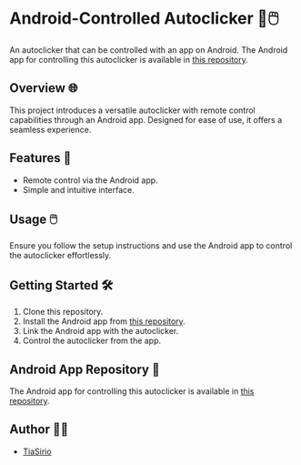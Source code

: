 # Android-Controlled Autoclicker 🤖🖱️

An autoclicker that can be controlled with an app on Android. The Android app for controlling this autoclicker is available in [this repository](https://github.com/TiaSirio/AutoClicker_App).

## Overview 🌐

This project introduces a versatile autoclicker with remote control capabilities through an Android app. Designed for ease of use, it offers a seamless experience.

## Features 🚀

- Remote control via the Android app.
- Simple and intuitive interface.

## Usage 🖱️

Ensure you follow the setup instructions and use the Android app to control the autoclicker effortlessly.

## Getting Started 🛠️

1. Clone this repository.
2. Install the Android app from [this repository](https://github.com/TiaSirio/AutoClicker_App).
3. Link the Android app with the autoclicker.
4. Control the autoclicker from the app.

## Android App Repository 📱

The Android app for controlling this autoclicker is available in [this repository](https://github.com/TiaSirio/AutoClicker_App).

## Author 👨‍💻

- [TiaSirio](https://www.github.com/TiaSirio)